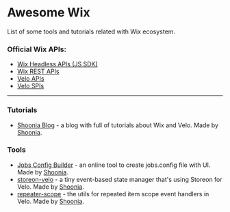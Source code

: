 # Awesome Wix

List of some tools and tutorials related with Wix ecosystem.

### Official Wix APIs:

- [Wix Headless APIs (JS SDK)](https://dev.wix.com/docs/sdk)
- [Wix REST APIs](https://dev.wix.com/docs/rest)
- [Velo APIs](https://www.wix.com/velo/reference/)
- [Velo SPIs](https://www.wix.com/velo/reference/spis/)

---

### Tutorials

- [Shoonia Blog](https://shoonia.site/) - a blog with full of tutorials about Wix and Velo. Made by [Shoonia](https://github.com/shoonia).

### Tools

- [Jobs Config Builder](https://shoonia.github.io/jobs.config/) - an online tool to create jobs.config file with UI. Made by [Shoonia](https://github.com/shoonia).
- [storeon-velo](https://www.npmjs.com/package/storeon-velo) - a tiny event-based state manager that's using Storeon for Velo. Made by [Shoonia](https://github.com/shoonia).
- [repeater-scope](https://www.npmjs.com/package/repeater-scope) - the utils for repeated item scope event handlers in Velo. Made by [Shoonia](https://github.com/shoonia).
